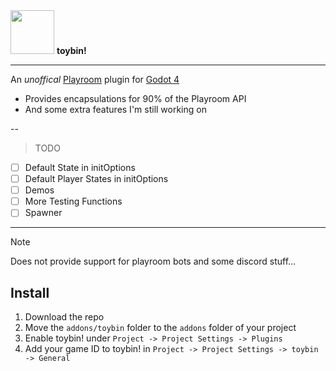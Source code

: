 <img src="https://github.com/user-attachments/assets/4ea1eacb-b8ff-45e2-a099-cdd45b714b5c" width="70"/>
<b>toybin!</b>

---
An <i>unoffical</i> [Playroom](https://joinplayroom.com/) plugin for [Godot 4](https://godotengine.org/)

- Provides encapsulations for 90% of the Playroom API
- And some extra features I'm still working on
 
--
> TODO
- [ ] Default State in initOptions
- [ ] Default Player States in initOptions
- [ ] Demos
- [ ] More Testing Functions
- [ ] Spawner
---

> [!NOTE]
> Does not provide support for playroom bots and some discord stuff...

## Install
1. Download the repo
2. Move the `addons/toybin` folder to the `addons` folder of your project
3. Enable toybin! under `Project -> Project Settings -> Plugins`
4. Add your game ID to toybin! in `Project -> Project Settings -> toybin -> General`
